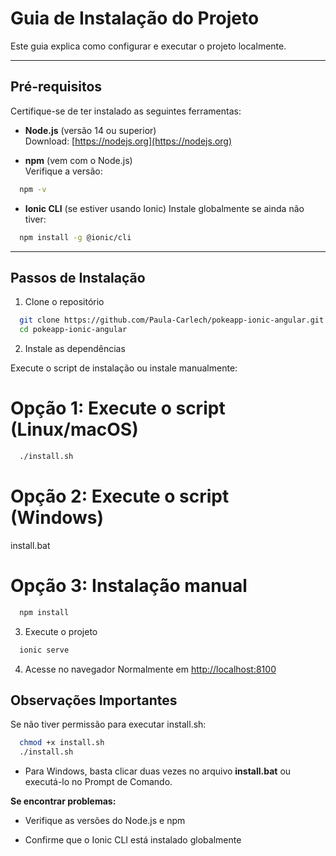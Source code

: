 # Guia de Instalação do Projeto

Este guia explica como configurar e executar o projeto localmente.

---

## Pré-requisitos

Certifique-se de ter instalado as seguintes ferramentas:

- **Node.js** (versão 14 ou superior)  
  Download: [https://nodejs.org](https://nodejs.org)

- **npm** (vem com o Node.js)  
  Verifique a versão:  

```bash
  npm -v
```

- **Ionic CLI** (se estiver usando Ionic)
  Instale globalmente se ainda não tiver:

```bash
  npm install -g @ionic/cli
```

---

## Passos de Instalação

1. Clone o repositório

```bash
  git clone https://github.com/Paula-Carlech/pokeapp-ionic-angular.git
  cd pokeapp-ionic-angular
```

2. Instale as dependências

Execute o script de instalação ou instale manualmente:

# Opção 1: Execute o script (Linux/macOS)

```bash
  ./install.sh
```

# Opção 2: Execute o script (Windows)

install.bat

# Opção 3: Instalação manual

```bash
  npm install
```

3. Execute o projeto

```bash
  ionic serve
```

4. Acesse no navegador
Normalmente em [http://localhost:8100](http://localhost:8100)

## Observações Importantes

Se não tiver permissão para executar install.sh:

```bash
  chmod +x install.sh
  ./install.sh
```

- Para Windows, basta clicar duas vezes no arquivo **install.bat** ou executá-lo no Prompt de Comando.

**Se encontrar problemas:**

- Verifique as versões do Node.js e npm

- Confirme que o Ionic CLI está instalado globalmente
